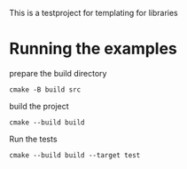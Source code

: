 This is a testproject for templating for libraries

# Running the examples

prepare the build directory 

```
cmake -B build src
```

build the project

```
cmake --build build
```

Run the tests

```
cmake --build build --target test
```